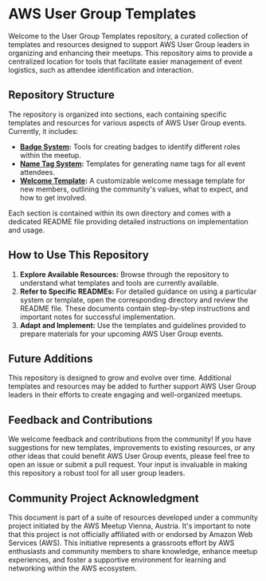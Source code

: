 # AWS User Group Templates

Welcome to the User Group Templates repository, a curated collection of templates and resources designed to support AWS User Group leaders in organizing and enhancing their meetups. This repository aims to provide a centralized location for tools that facilitate easier management of event logistics, such as attendee identification and interaction.

## Repository Structure

The repository is organized into sections, each containing specific templates and resources for various aspects of AWS User Group events. Currently, it includes:

* **[Badge System](graphics/user-group-badges/README.md):** Tools for creating badges to identify different roles within the meetup.
* **[Name Tag System](graphics/name-tags/README.md):** Templates for generating name tags for all event attendees.
* **[Welcome Template](text-templates/meetup-platform/welcome-message/README.md):** A customizable welcome message template for new members, outlining the community's values, what to expect, and how to get involved.

Each section is contained within its own directory and comes with a dedicated README file providing detailed instructions on implementation and usage.

## How to Use This Repository

1. **Explore Available Resources:** Browse through the repository to understand what templates and tools are currently available.
2. **Refer to Specific READMEs:** For detailed guidance on using a particular system or template, open the corresponding directory and review the README file. These documents contain step-by-step instructions and important notes for successful implementation.
3. **Adapt and Implement:** Use the templates and guidelines provided to prepare materials for your upcoming AWS User Group events.

## Future Additions

This repository is designed to grow and evolve over time. Additional templates and resources may be added to further support AWS User Group leaders in their efforts to create engaging and well-organized meetups.

## Feedback and Contributions

We welcome feedback and contributions from the community! If you have suggestions for new templates, improvements to existing resources, or any other ideas that could benefit AWS User Group events, please feel free to open an issue or submit a pull request. Your input is invaluable in making this repository a robust tool for all user group leaders.

## Community Project Acknowledgment

This document is part of a suite of resources developed under a community project initiated by the AWS Meetup Vienna, Austria. It's important to note that this project is not officially affiliated with or endorsed by Amazon Web Services (AWS). This initiative represents a grassroots effort by AWS enthusiasts and community members to share knowledge, enhance meetup experiences, and foster a supportive environment for learning and networking within the AWS ecosystem. 